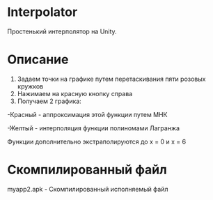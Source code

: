 # Interpolator
Простенький интерполятор на Unity. 

# Описание
1) Задаем точки на графике путем перетаскивания пяти розовых кружков
2) Нажимаем на красную кнопку справа
3) Получаем 2 графика: 

-Красный - аппроксимация этой функции путем МНК

-Желтый - интерполяция функции полиномами Лагранжа

Функции дополнительно экстраполируются до x = 0 и x = 6

# Скомпилированный файл

myapp2.apk - Скомпилированный исполняемый файл
